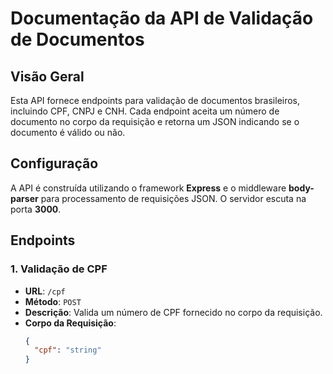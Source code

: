 # Documentação da API de Validação de Documentos

## Visão Geral

Esta API fornece endpoints para validação de documentos brasileiros, incluindo CPF, CNPJ e CNH. Cada endpoint aceita um número de documento no corpo da requisição e retorna um JSON indicando se o documento é válido ou não.

## Configuração

A API é construída utilizando o framework **Express** e o middleware **body-parser** para processamento de requisições JSON. O servidor escuta na porta **3000**.

## Endpoints

### 1. Validação de CPF

- **URL**: `/cpf`
- **Método**: `POST`
- **Descrição**: Valida um número de CPF fornecido no corpo da requisição.
- **Corpo da Requisição**:
  ```json
  {
    "cpf": "string"
  }
